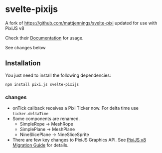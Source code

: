 # svelte-pixijs
 A fork of https://github.com/mattjennings/svelte-pixi updated for use with PixiJS v8

Check their [Documentation](https://svelte-pixi-4d6qmvkc6-mattjennings.vercel.app/getting-started/usage/) for usage. 

See changes below 

## Installation

You just need to install the following dependencies:

```bash
npm install pixi.js svelte-pixijs
```

### changes

- onTick callback receives a Pixi Ticker now. For delta time use `ticker.deltaTime`
- Some components are renamed.
  - SimpleRope -> MeshRope
  - SimplePlane -> MeshPlane
  - NineSlicePlane -> NineSliceSprite
- There are few key changes to PixiJS Graphics API. See [PixiJS v8 Migration Guide](https://pixijs.com/8.x/guides/migrations/v8#graphics-api-overhaul) for details.